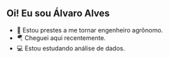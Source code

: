 ## Oi! Eu sou Álvaro Alves

- 🌱 Estou prestes a me tornar engenheiro agrônomo.
- 🪂 Cheguei aqui recentemente.
- 💻 Estou estudando análise de dados.
